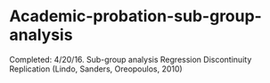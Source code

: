 # Academic-probation-sub-group-analysis
Completed: 4/20/16. Sub-group analysis Regression Discontinuity Replication (Lindo, Sanders, Oreopoulos, 2010)
